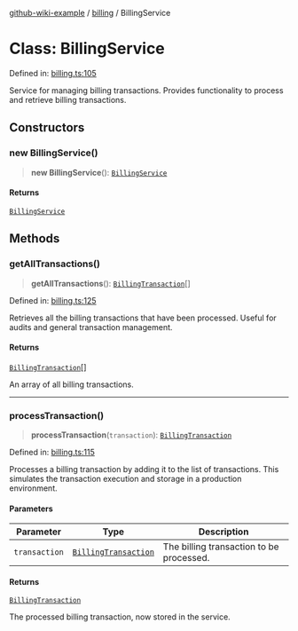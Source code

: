 [github-wiki-example](../wiki/Home) / [billing](../wiki/billing) / BillingService

# Class: BillingService

Defined in: [billing.ts:105](https://github.com/typedoc2md/dummy-typescript-api/blob/main/src/billing.ts#L105)

Service for managing billing transactions.
Provides functionality to process and retrieve billing transactions.

## Constructors

### new BillingService()

> **new BillingService**(): [`BillingService`](../wiki/billing.Class.BillingService)

#### Returns

[`BillingService`](../wiki/billing.Class.BillingService)

## Methods

### getAllTransactions()

> **getAllTransactions**(): [`BillingTransaction`](../wiki/billing.Interface.BillingTransaction)[]

Defined in: [billing.ts:125](https://github.com/typedoc2md/dummy-typescript-api/blob/main/src/billing.ts#L125)

Retrieves all the billing transactions that have been processed.
Useful for audits and general transaction management.

#### Returns

[`BillingTransaction`](../wiki/billing.Interface.BillingTransaction)[]

An array of all billing transactions.

***

### processTransaction()

> **processTransaction**(`transaction`): [`BillingTransaction`](../wiki/billing.Interface.BillingTransaction)

Defined in: [billing.ts:115](https://github.com/typedoc2md/dummy-typescript-api/blob/main/src/billing.ts#L115)

Processes a billing transaction by adding it to the list of transactions.
This simulates the transaction execution and storage in a production environment.

#### Parameters

| Parameter | Type | Description |
| ------ | ------ | ------ |
| `transaction` | [`BillingTransaction`](../wiki/billing.Interface.BillingTransaction) | The billing transaction to be processed. |

#### Returns

[`BillingTransaction`](../wiki/billing.Interface.BillingTransaction)

The processed billing transaction, now stored in the service.
